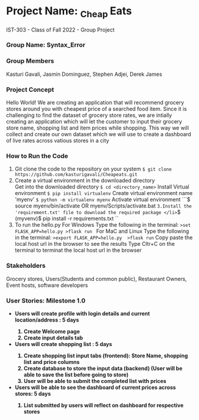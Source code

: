 # Project Name: <sub>  Cheap </sub>Eats
IST-303 - Class of Fall 2022 - Group Project

### Group Name: Syntax_Error 

### Group Members
Kasturi Gavali, Jasmin Dominguez, Stephen Adjei, Derek James 

### Project Concept 
Hello World! We are creating an application that will recommend grocery stores around you with cheapest price of a searched food item.
Since it is challenging to find the dataset of grocery store rates, we are intially creating an application which will let the customer to input
their grocery store name, shopping list and item prices while shopping.
This way we will collect and create our own dataset which we will use to create a dashboard of live rates across vatious stores in a city 

### How to Run the Code 

1. Git clone the code to the repository on your system 
` $ git clone https://github.com/kasturigavali/Cheapeats.git `
2. Create a virtual environment in the downloaded directory </li>
     Get into the downloaded directory
        ` $ cd <directory_name> `
     Install Virtual environment 
        ` $ pip install virtualenv `
     Create virtual environment name 'myenv' 
        ` $ python -m virtualenv myenv `
     Activate virtual environment 
        ```$ source myenv/bin/activate OR myenv/Scripts/activate.bat ``
3.Install the 'requirement.txt' file to download the required package </li>
         ``$ (myvenv)$ pip install -r requirements.txt ``
4. To run the hello.py 
      For Windows Type the following in the terminal:
        ```>set FLASK_APP=hello.py
           >flask run ```
      For MaC and Linux Type the following in the terminal:
        ``` >export FLASK_APP=hello.py 
            >flask run ```
      Copy paste the local host url in the browser to see the results
      Type Cltr+C on the terminal to terminat the local host url in the browser 


### Stakeholders 
Grocery stores, Users(Students and common public), Restaurant Owners, Event hosts, software developers 

<h3><strong> User Stories: Milestone 1.0<strong></h3>
<ul>
    <li>Users will create profile with login details and current location/address : 5 days</li>
    <ol>
        <li>Create Welcome page</li>
        <li>Create input details tab </li>
     </ol>
    <li>Users will create shopping list : 5 days</li>
    <ol>
        <li> Create shopping list input tabs (frontend): Store Name, shopping list and price columns </li>
        <li> Create database to store the input data (backend)
    (User will be able to save the list before going to store)
        <li> User will be able to submit the completed list with prices </li>
    </ol>
    <li>Users will be able to see the dashboard of current prices across stores: 5 days</li>
    <ol>
        <li>List submitted by users will reflect on dashboard for respective stores</li>
    </ol>
</ul>


        
        
        
